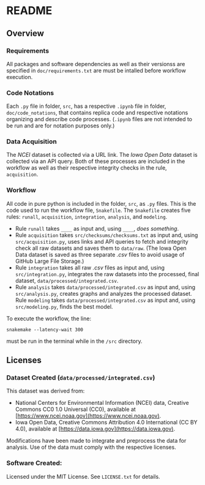# **README**

## Overview

### Requirements
All packages and software dependencies as well as their versionss are specified in `doc/requirements.txt` are must be intalled before workflow execution.

### Code Notations
Each `.py` file in folder, `src`, has a respective `.ipynb` file in folder, `doc/code_notations`, that contains replica code and respective notations organizing and describe code processes. (`.ipynb` files are not intended to be run and are for notation purposes only.)

### Data Acquisition
The *NCEI* dataset is collected via a URL link. The *Iowa Open Data* dataset is collected via an API query. Both of these processes are included in the workflow as well as their respective integrity checks in the rule, `acquisition`.

### Workflow
All code in pure python is included in the folder, `src`, as `.py` files. This is the code used to run the workflow file, `Snakefile`. The `Snakefile` creates five rules: `runall`, `acquisition`, `integration`, `analysis`, and `modeling`.

- Rule `runall` takes `____` as input and, using `____`, *does something*.
- Rule `acquisition` takes `src/checksums/checksums.txt` as input and, using `src/acquisition.py`, uses links and API queries to fetch and integrity check all raw datasets and saves them to `data/raw`. (The Iowa Open Data dataset is saved as three separate *.csv* files to avoid usage of GitHub Large File Storage.)
- Rule `integration` takes all raw *.csv* files as input and, using `src/integration.py`, integrates the raw datasets into the processed, final dataset, `data/processed/integrated.csv`.
- Rule `analysis` takes `data/processed/integrated.csv` as input and, using `src/analysis.py`, creates graphs and analyzes the processed dataset. Rule `modeling` takes `data/processed/integrated.csv` as input and, using `src/modeling.py`, finds the best model.

To execute the workflow, the line:

```
snakemake --latency-wait 300
```

must be run in the terminal while in the `/src` directory.

## Licenses

### Dataset Created (`data/processed/integrated.csv`)
This dataset was derived from:

- National Centers for Environmental Information (NCEI) data, Creative Commons CC0 1.0 Universal (CC0), available at [https://www.ncei.noaa.gov](https://www.ncei.noaa.gov).
- Iowa Open Data, Creative Commons Attribution 4.0 International (CC BY 4.0), available at [https://data.iowa.gov](https://data.iowa.gov).

Modifications have been made to integrate and preprocess the data for analysis. Use of the data must comply with the respective licenses.

### Software Created:
Licensed under the MIT License. See `LICENSE.txt` for details.
